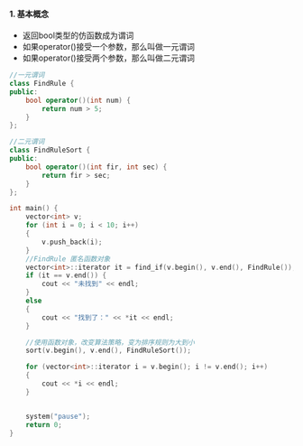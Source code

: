 <!--
 * @Author: 15868707168@163.com 15868707168@163.com
 * @Date: 2023-03-31 11:44:17
 * @LastEditors: 15868707168@163.com 15868707168@163.com
 * @LastEditTime: 2023-03-31 13:30:04
 * @FilePath: \CPlusPlusLessons\STL\函数对象\2.谓词.md
 * @Description: 这是默认设置,请设置`customMade`, 打开koroFileHeader查看配置 进行设置: https://github.com/OBKoro1/koro1FileHeader/wiki/%E9%85%8D%E7%BD%AE
-->
#### 1. 基本概念
+ 返回bool类型的仿函数成为谓词
+ 如果operator()接受一个参数，那么叫做一元谓词
+ 如果operator()接受两个参数，那么叫做二元谓词
```C++
//一元谓词
class FindRule {
public:
	bool operator()(int num) {
		return num > 5;
	}
};

//二元谓词
class FindRuleSort {
public:
	bool operator()(int fir, int sec) {
		return fir > sec;
	}
};

int main() {
	vector<int> v;
	for (int i = 0; i < 10; i++)
	{
		v.push_back(i);
	}
	//FindRule 匿名函数对象
	vector<int>::iterator it = find_if(v.begin(), v.end(), FindRule());
	if (it == v.end()) {
		cout << "未找到" << endl;
	}
	else
	{
		cout << "找到了：" << *it << endl;
	}

	//使用函数对象，改变算法策略，变为排序规则为大到小
	sort(v.begin(), v.end(), FindRuleSort());

	for (vector<int>::iterator i = v.begin(); i != v.end(); i++)
	{
		cout << *i << endl;
	}


	system("pause");
	return 0;
}


```